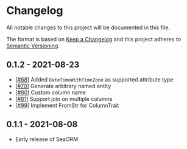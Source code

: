 # Changelog

All notable changes to this project will be documented in this file.
 
The format is based on [Keep a Changelog](http://keepachangelog.com/)
and this project adheres to [Semantic Versioning](http://semver.org/).

## 0.1.2 - 2021-08-23

- [[#68]] Added `DateTimeWithTimeZone` as supported attribute type
- [[#70]] Generate arbitrary named entity
- [[#80]] Custom column name
- [[#81]] Support join on multiple columns
- [[#99]] Implement FromStr for ColumnTrait

[#68]: https://github.com/SeaQL/sea-query/issues/68
[#70]: https://github.com/SeaQL/sea-query/issues/70
[#80]: https://github.com/SeaQL/sea-query/issues/80
[#81]: https://github.com/SeaQL/sea-query/issues/81
[#99]: https://github.com/SeaQL/sea-query/issues/99

## 0.1.1 - 2021-08-08

- Early release of SeaORM
